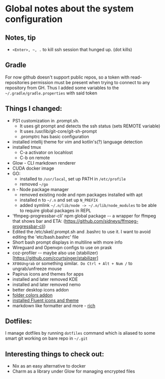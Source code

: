 # Global notes about the system configuration 

## Notes, tip

- `<Enter>, ~, .` to kill ssh session that hunged up. (dot kills)

## Gradle

For now github doesn't support public repos, so a token with read-repositories permission must be present when trying to connect to any repository from GH. Thus I added some variables to the `~/.gradle/gradle.properties` with said token

## Things I changed:

- PS1 customization in .prompt.sh. 
    - It uses git prompt and detects the ssh status (sets REMOTE variable)
    - It uses /usr/lib/git-core/git-sh-prompt
    - .promptrc has basic configuration
- installed intellij theme for vim and kotlin's(?) language detection
- installed tmux
    - C-a activator on locahlost
    - C-b on remote
- Glow - CLI markdown renderer
- CUDA docker image
- GO: 
    - installed to `/usr/local`, set up PATH in `/etc/profile`
    - removed `~/go`
- n - Node package manager
    - removed existing node and npm packages installed with apt
    - installed n to `~/.n` and set up `N_PREFIX`
    - added symlink `~/.n/lib/node -> ~/.n/lib/node_modules` to be able to require global packages in REPL
- 'ffmpeg-progressbar-cli' npm global package -- a wrapper for ffmpeg that shows bar and ETA: (https://github.com/sidneys/ffmpeg-progressbar-cli)
- Edited the /etc/skel/.prompt.sh and .bashrc to use it. I want to avoid editing the 'etc/bash.bashrc' file
- Short bash prompt displays in multiline with more info 
- Wireguard and Openvpn configs to use on prask
- coz-profiler -- maybe also use (stabilizer)[https://github.com/ccurtsinger/stabilizer]
- `XF86Ungrab` or something similar.` Do Ctrl + Alt + Num /` to ungrab/unfreeze mouse
- Papirus icons and themes for apps
- installed and later removed KDE
- installed and later removed nemo
- better desktop icons addon
- [folder colors addon](http://foldercolor.tuxfamily.org/)
- [installed Fluent icons and theme](https://github.com/vinceliuice/Fluent-gtk-theme)
- markdown like formatter and more - [rich](https://github.com/Textualize/rich)

## Dotfiles:

I manage dotfiles by running `dotfiles` command which is aliased to some smart git working on bare repo in `~/.git`

## Interesting things to check out:

- Nix as an easy alternative to docker
- Charm as a library under Glow for managing encrypted files
